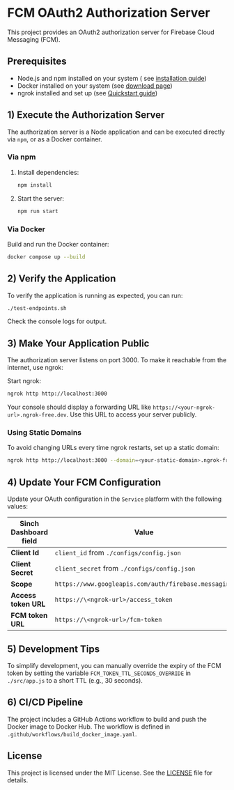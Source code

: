 # FCM OAuth2 Authorization Server

This project provides an OAuth2 authorization server for Firebase Cloud Messaging (FCM).

## Prerequisites

- Node.js and npm installed on your system (
  see [installation guide](https://docs.npmjs.com/downloading-and-installing-node-js-and-npm))
- Docker installed on your system (see [download page](https://docs.docker.com/engine/install/))
- ngrok installed and set up (see [Quickstart guide](https://ngrok.com/docs/getting-started/))

## 1) Execute the Authorization Server

The authorization server is a Node application and can be executed directly via `npm`, or as a Docker container.

### Via npm

1. Install dependencies:
    ```sh
    npm install
    ```

2. Start the server:
    ```sh
    npm run start
    ```

### Via Docker

Build and run the Docker container:

```sh
docker compose up --build
```

## 2) Verify the Application

To verify the application is running as expected, you can run:

```sh
./test-endpoints.sh
```

Check the console logs for output.

## 3) Make Your Application Public

The authorization server listens on port 3000. To make it reachable from the internet, use ngrok:

Start ngrok:
```sh
ngrok http http://localhost:3000
```
Your console should display a forwarding URL like `https://<your-ngrok-url>.ngrok-free.dev`. Use this URL to access your server publicly.

### Using Static Domains

To avoid changing URLs every time ngrok restarts, set up a static domain:

```sh
ngrok http http://localhost:3000 --domain=<your-static-domain>.ngrok-free.app
```

## 4) Update Your FCM Configuration

Update your OAuth configuration in the `Service` platform with the following values:

| Sinch Dashboard field | Value                                                     |
| --------------------- |-----------------------------------------------------------|
| **Client Id**         | `client_id` from `./configs/config.json`                  |
| **Client Secret**     | `client_secret` from `./configs/config.json`              |
| **Scope**             | `https://www.googleapis.com/auth/firebase.messaging`      |
| **Access token URL**  | `https://\<ngrok-url>/access_token`                       |
| **FCM token URL**     | `https://\<ngrok-url>/fcm-token`                          |

## 5) Development Tips
To simplify development, you can manually override the expiry of the FCM token by setting the variable `FCM_TOKEN_TTL_SECONDS_OVERRIDE` in `./src/app.js` to a short TTL (e.g., 30 seconds).

## 6) CI/CD Pipeline

The project includes a GitHub Actions workflow to build and push the Docker image to Docker Hub. The workflow is defined in `.github/workflows/build_docker_image.yaml`.

## License
This project is licensed under the MIT License. See the [LICENSE](LICENSE) file for details.

